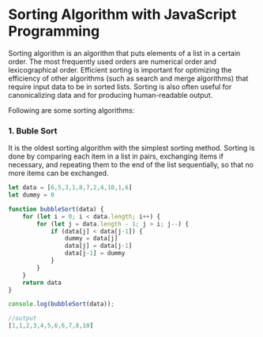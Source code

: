 # Sorting Algorithm with JavaScript Programming
Sorting algorithm is an algorithm that puts elements of a list in a certain order. The most frequently used orders are numerical order and lexicographical order. Efficient sorting is important for optimizing the efficiency of other algorithms (such as search and merge algorithms) that require input data to be in sorted lists. Sorting is also often useful for canonicalizing data and for producing human-readable output. 

Following are some sorting algorithms:
### 1. Buble Sort
It is the oldest sorting algorithm with the simplest sorting method. Sorting is done by comparing each item in a list in pairs, exchanging items if necessary, and repeating them to the end of the list sequentially, so that no more items can be exchanged.
```js
let data = [6,5,3,1,8,7,2,4,10,1,6]
let dummy = 0

function bubbleSort(data) {
    for (let i = 0; i < data.length; i++) {
        for (let j = data.length - 1; j > i; j--) {
            if (data[j] < data[j-1]) {
                dummy = data[j]
                data[j] = data[j-1]
                data[j-1] = dummy
            }
        }
    }
    return data
}

console.log(bubbleSort(data));

//output
[1,1,2,3,4,5,6,6,7,8,10]
```
